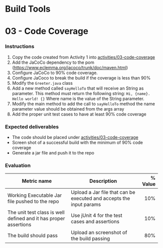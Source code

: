 # Build Tools
# 03 - Code Coverage

### Instructions
1. Copy the code created from Activity 1 into [activities/03-code-coverage](./activities/03-code-coverage)
1. Add the JaCoCo dependency to the pom (https://www.eclemma.org/jacoco/trunk/doc/maven.html)
1. Configure JaCoCo to 90% code coverage.
1. Configure JaCoco to break the build if the coverage is less than 90%
1. Modify the `Greeter.java` class 
1. Add a new method called `sayHelloTo` that will receive an String as parameter. This method must return the following string: `Hi, {name}. Hello world! {}` Where name is the value of the String parameter.
1. Modify the main method to add the call to `sayHelloTo` method the name parameter value should be obtained from the args array
1. Add the proper unit test cases to have at least 90% code coverage

### Expected deliverables
- The code should be placed under [activities/03-code-coverage](./activities/03-code-coverage)
- Screen shot of a successful build with the minimum of 90% code coverage
- Generate a jar file and push it to the repo


### Evaluation

| Metric name | Description | % Value |
| ----------- |-------------| -------:|
|  Working Executable Jar file pushed to the repo | Upload a Jar file that can be executed and accepts the input params  | 10% |
|  The unit test class is well defined and it has proper assertions  | Use jUnit 4 for the test cases and assertions | 10% |
|  The build should pass  | Upload an screenshot of the build passing | 80% |
